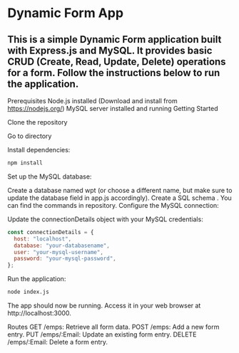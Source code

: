 # Dynamic Form App

## This is a simple Dynamic Form application built with Express.js and MySQL. It provides basic CRUD (Create, Read, Update, Delete) operations for a form. Follow the instructions below to run the application.

Prerequisites
Node.js installed (Download and install from https://nodejs.org/)
MySQL server installed and running
Getting Started

Clone the repository

Go to directory

Install dependencies:
```bash
npm install
```

Set up the MySQL database:

Create a database named wpt (or choose a different name, but make sure to update the database field in app.js accordingly).
Create a SQL schema . You can find the commands in repository.
Configure the MySQL connection:

Update the connectionDetails object with your MySQL credentials:

```javascript
const connectionDetails = {
  host: "localhost",
  database: "your-databasename",
  user: "your-mysql-username",
  password: "your-mysql-password",
};
```

Run the application:

```bash
node index.js
```
The app should now be running. Access it in your web browser at http://localhost:3000.

Routes
GET /emps: Retrieve all form data.
POST /emps: Add a new form entry.
PUT /emps/:Email: Update an existing form entry.
DELETE /emps/:Email: Delete a form entry.
